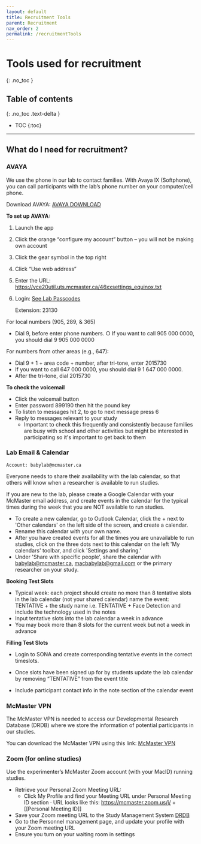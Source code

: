 ```yaml
---
layout: default
title: Recruitment Tools
parent: Recruitment
nav_order: 2
permalink: /recruitmentTools
---
```


# Tools used for recruitment
{: .no_toc }

## Table of contents
{: .no_toc .text-delta }

* TOC
{:toc}

---
## What do I need for recruitment?
### AVAYA
We use the phone in our lab to contact families. With Avaya IX (Softphone), you can call participants with the lab’s phone number on your computer/cell phone.

Download AVAYA: [AVAYA DOWNLOAD](https://telecom.mcmaster.ca/products-services/avaya-ix-softphone)

**To set up AVAYA:**
1. Launch the app
2. Click the orange “configure my account” button – you will not be making own account
3. Click the gear symbol in the top right
4.  Click “Use web address”
5.  Enter the URL: https://vce20util.uts.mcmaster.ca/46xxsettings_equinox.txt
6.  Login: [See Lab Passcodes](https://mcmaster-baby-lab.github.io/handbook/rules#lab-access--security)

    Extension: 23130


For local numbers (905, 289, & 365)
* Dial 9, before enter phone numbers.
		○ If you want to call 905 000 0000, you should dial 9 905 000 0000

For numbers from other areas (e.g., 647):
* Dial 9 + 1 + area code + number, after tri-tone, enter 2015730
* If you want to call 647 000 0000, you should dial 9 1 647 000 0000.
* After the tri-tone, dial 2015730

**To check the voicemail**
- Click the voicemail button
- Enter password 899190 then hit the pound key
- To listen to messages hit 2, to go to next message press 6
- Reply to messages relevant to your study
	 - Important to check this frequently and consistently because families are busy with school and other activities but might be interested in participating so it's important to get back to them

### Lab Email & Calendar

    Account: babylab@mcmaster.ca

Everyone needs to share their availability with the lab calendar, so that others will know when a researcher is available to run studies.

If you are new to the lab, please create a Google Calendar with your McMaster email address, and create events in the calendar for the typical times during the week that you are NOT available to run studies.
- To create a new calendar, go to Outlook Calendar, click the + next to 'Other calendars' on the left side of the screen, and create a calendar.
- Rename this calendar with your own name. 
- After you have created events for all the times you are unavailable to run studies, click on the three dots next to this calendar on the left 'My calendars' toolbar, and click 'Settings and sharing.' 
- Under 'Share with specific people', share the calendar with babylab@mcmaster.ca, macbabylab@gmail.com or the primary researcher on your study.

**Booking Test Slots**
- Typical week: each project should create no more than 8 tentative slots in the lab calendar (not your shared calendar)
	name the event: TENTATIVE + the study name
	i.e. TENTATIVE + Face Detection and include the technology used in the notes
- Input tentative slots into the lab calendar a week in advance
- You may book more than 8 slots for the current week but not a week in advance
	
**Filling Test Slots**
- Login to SONA and create corresponding tentative events in the correct timeslots.

- Once slots have been signed up for by students update the lab calendar by removing “TENTATIVE” from the event title 
- Include participant contact info in the note section of the calendar event


### McMaster VPN
The McMaster VPN is needed to access our Developmental Research Database (DRDB) where we store the information of potential participants in our studies. 

You can download the McMaster VPN using this link: [McMaster VPN](https://uts.mcmaster.ca/services/computers-printers-and-software/virtual-private-networking/)

### Zoom (for online studies)
Use the experimenter’s McMaster Zoom account (with your MacID) running studies.
- Retrieve your Personal Zoom Meeting URL:
	- Click My Profile and find your Meeting URL under Personal Meeting ID section · URL looks like this: https://mcmaster.zoom.us/j/ + [[Personal Meeting ID]]
- Save your Zoom meeting URL to the Study Management System [DRDB](https://drdb.mcmaster.ca/)
- Go to the Personnel management page, and update your profile with your Zoom meeting URL
- Ensure you turn on your waiting room in settings